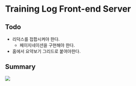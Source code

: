 # Training Log Front-end Server

## Todo

- 리덕스를 접합시켜야 한다.
  - 페이지네이션을 구현해야 한다.
- 홈에서 요약보기 그리드로 붙여야한다.

## Summary

![](https://res.cloudinary.com/yangeok/image/upload/v1554888938/11.jpg)
